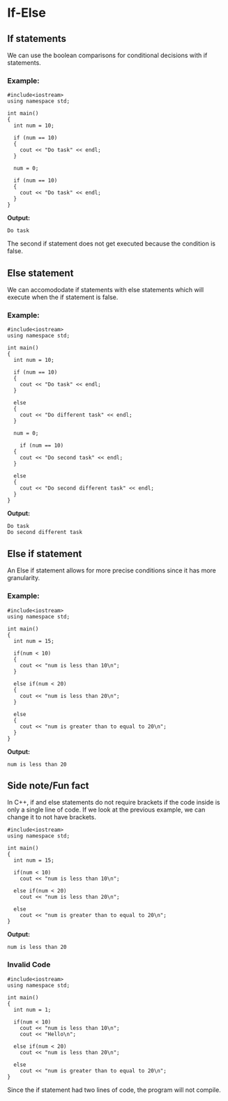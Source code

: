 # If-Else

## If statements
We can use the boolean comparisons for conditional decisions with if statements.

### Example:
```
#include<iostream>
using namespace std;

int main()
{
  int num = 10;

  if (num == 10)
  {
    cout << "Do task" << endl;
  }

  num = 0;

  if (num == 10)
  {
    cout << "Do task" << endl;
  }
}
```

__Output:__
```
Do task
```

The second if statement does not get executed because the condition is false.
## Else statement
We can accomododate if statements with else statements which will execute when the if statement is false.

### Example:
```
#include<iostream>
using namespace std;

int main()
{
  int num = 10;

  if (num == 10)
  {
    cout << "Do task" << endl;
  }

  else
  {
    cout << "Do different task" << endl;
  }

  num = 0;

    if (num == 10)
  {
    cout << "Do second task" << endl;
  }

  else
  {
    cout << "Do second different task" << endl;
  }
}
```

__Output:__
```
Do task
Do second different task
```

## Else if statement
An Else if statement allows for more precise conditions since it has more granularity.

### Example:
```
#include<iostream>
using namespace std;

int main()
{
  int num = 15;

  if(num < 10)
  {
    cout << "num is less than 10\n";
  }

  else if(num < 20)
  {
    cout << "num is less than 20\n";
  }

  else
  {
    cout << "num is greater than to equal to 20\n";
  }
}
```

__Output:__
```
num is less than 20
```

## Side note/Fun fact
In C++, if and else statements do not require brackets if the code inside is only a single line of code. If we look at the previous example, we can change it to not have brackets.
```
#include<iostream>
using namespace std;

int main()
{
  int num = 15;

  if(num < 10)
    cout << "num is less than 10\n";

  else if(num < 20)
    cout << "num is less than 20\n";

  else
    cout << "num is greater than to equal to 20\n";
}
```

__Output:__
```
num is less than 20
```

### Invalid Code
```
#include<iostream>
using namespace std;

int main()
{
  int num = 1;

  if(num < 10)
    cout << "num is less than 10\n";
    cout << "Hello\n";

  else if(num < 20)
    cout << "num is less than 20\n";

  else
    cout << "num is greater than to equal to 20\n";
}
```
Since the if statement had two lines of code, the program will not compile.
